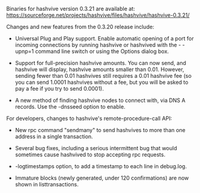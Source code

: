 Binaries for hashvive version 0.3.21 are available at:
https://sourceforge.net/projects/hashvive/files/hashvive/hashvive-0.3.21/

Changes and new features from the 0.3.20 release include:

- Universal Plug and Play support. Enable automatic opening of a port for incoming connections by running hashvive or hashvived with the - -upnp=1 command line switch or using the Options dialog box.

- Support for full-precision hashvive amounts. You can now send, and hashvive will display, hashvive amounts smaller than 0.01. However, sending fewer than 0.01 hashvives still requires a 0.01 hashvive fee (so you can send 1.0001 hashvives without a fee, but you will be asked to pay a fee if you try to send 0.0001).

- A new method of finding hashvive nodes to connect with, via DNS A records. Use the -dnsseed option to enable.

For developers, changes to hashvive's remote-procedure-call API:

- New rpc command "sendmany" to send hashvives to more than one address in a single transaction.

- Several bug fixes, including a serious intermittent bug that would sometimes cause hashvived to stop accepting rpc requests.

- -logtimestamps option, to add a timestamp to each line in debug.log.

- Immature blocks (newly generated, under 120 confirmations) are now shown in listtransactions.
